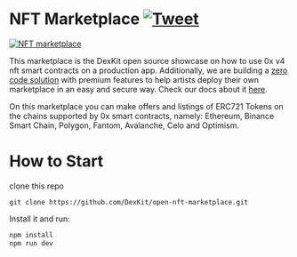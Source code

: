 # NFT Marketplace [![Tweet](https://img.shields.io/twitter/url/http/shields.io.svg?style=social)](https://twitter.com/intent/tweet?text=Open%20source%20nft%20marketplace:&url=https://github.com/DexKit/open-nft-marketplace)

[![NFT marketplace](https://img.youtube.com/vi/9UxtgAkNG1k/0.jpg)](https://www.youtube.com/watch?v=9UxtgAkNG1k 'Marketplace by DexKit')

This marketplace is the DexKit open source showcase on how to use 0x v4 nft smart contracts on a production app. Additionally, we are building a [zero code solution](https://whitelabel-nft.dexkit.com/admin/setup) with premium features to help artists deploy their own marketplace in an easy and secure way. Check our docs about it [here](https://docs.dexkit.com/defi-products/nft-marketplace/overview).

On this marketplace you can make offers and listings of ERC721 Tokens on the chains supported by 0x smart contracts, namely: Ethereum, Binance Smart Chain, Polygon, Fantom, Avalanche, Celo and Optimism.

# How to Start

clone this repo

```
git clone https://github.com/DexKit/open-nft-marketplace.git
```

Install it and run:

```sh
npm install
npm run dev
```